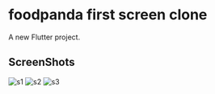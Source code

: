 # foodpanda first screen clone

A new Flutter project.

## ScreenShots

![s1](https://github.com/ayeshabaloch123/foodpanad_clone/assets/90467681/8b4548e0-2250-4be1-8b2d-7660dade062d)  ![s2](https://github.com/ayeshabaloch123/foodpanad_clone/assets/90467681/272a389d-d32e-4ae7-bfc3-965b1e51d326)   ![s3](https://github.com/ayeshabaloch123/foodpanad_clone/assets/90467681/5e017443-9b03-4101-b1de-3ab6a7a30420)






